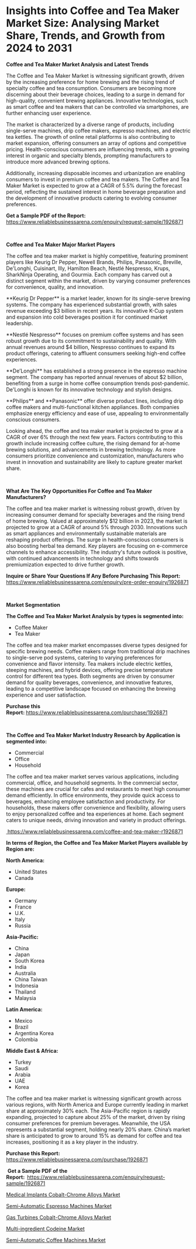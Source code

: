 <p><h1>Insights into Coffee and Tea Maker Market Size: Analysing Market Share, Trends, and Growth from 2024 to 2031</h1></p><p><strong>Coffee and Tea Maker Market Analysis and Latest Trends</strong></p>
<p><p>The Coffee and Tea Maker Market is witnessing significant growth, driven by the increasing preference for home brewing and the rising trend of specialty coffee and tea consumption. Consumers are becoming more discerning about their beverage choices, leading to a surge in demand for high-quality, convenient brewing appliances. Innovative technologies, such as smart coffee and tea makers that can be controlled via smartphones, are further enhancing user experience.</p><p>The market is characterized by a diverse range of products, including single-serve machines, drip coffee makers, espresso machines, and electric tea kettles. The growth of online retail platforms is also contributing to market expansion, offering consumers an array of options and competitive pricing. Health-conscious consumers are influencing trends, with a growing interest in organic and specialty blends, prompting manufacturers to introduce more advanced brewing options.</p><p>Additionally, increasing disposable incomes and urbanization are enabling consumers to invest in premium coffee and tea makers. The Coffee and Tea Maker Market is expected to grow at a CAGR of 5.5% during the forecast period, reflecting the sustained interest in home beverage preparation and the development of innovative products catering to evolving consumer preferences.</p></p>
<p><strong>Get a Sample PDF of the Report:&nbsp;</strong> <a href="https://www.reliablebusinessarena.com/enquiry/request-sample/1926871?utm_campaign=1685&utm_medium=2&utm_source=Github&utm_content=ia&utm_term=25102024&utm_id=coffee-and-tea-maker">https://www.reliablebusinessarena.com/enquiry/request-sample/1926871</a></p>
<p>&nbsp;</p>
<p><strong>Coffee and Tea Maker Major Market Players</strong></p>
<p><p>The coffee and tea maker market is highly competitive, featuring prominent players like Keurig Dr Pepper, Newell Brands, Philips, Panasonic, Breville, De'Longhi, Cuisinart, Illy, Hamilton Beach, Nestlé Nespresso, Krups, SharkNinja Operating, and Gourmia. Each company has carved out a distinct segment within the market, driven by varying consumer preferences for convenience, quality, and innovation.</p><p>**Keurig Dr Pepper** is a market leader, known for its single-serve brewing systems. The company has experienced substantial growth, with sales revenue exceeding $3 billion in recent years. Its innovative K-Cup system and expansion into cold beverages position it for continued market leadership.</p><p>**Nestlé Nespresso** focuses on premium coffee systems and has seen robust growth due to its commitment to sustainability and quality. With annual revenues around $4 billion, Nespresso continues to expand its product offerings, catering to affluent consumers seeking high-end coffee experiences.</p><p>**De’Longhi** has established a strong presence in the espresso machine segment. The company has reported annual revenues of about $2 billion, benefiting from a surge in home coffee consumption trends post-pandemic. De'Longhi is known for its innovative technology and stylish designs.</p><p>**Philips** and **Panasonic** offer diverse product lines, including drip coffee makers and multi-functional kitchen appliances. Both companies emphasize energy efficiency and ease of use, appealing to environmentally conscious consumers.</p><p>Looking ahead, the coffee and tea maker market is projected to grow at a CAGR of over 6% through the next few years. Factors contributing to this growth include increasing coffee culture, the rising demand for at-home brewing solutions, and advancements in brewing technology. As more consumers prioritize convenience and customization, manufacturers who invest in innovation and sustainability are likely to capture greater market share.</p></p>
<p>&nbsp;</p>
<p><strong>What Are The Key Opportunities For Coffee and Tea Maker Manufacturers?</strong></p>
<p><p>The coffee and tea maker market is witnessing robust growth, driven by increasing consumer demand for specialty beverages and the rising trend of home brewing. Valued at approximately $12 billion in 2023, the market is projected to grow at a CAGR of around 5% through 2030. Innovations such as smart appliances and environmentally sustainable materials are reshaping product offerings. The surge in health-conscious consumers is also boosting herbal tea demand. Key players are focusing on e-commerce channels to enhance accessibility. The industry's future outlook is positive, with continued advancements in technology and shifts towards premiumization expected to drive further growth.</p></p>
<p><strong>Inquire or Share Your Questions If Any Before Purchasing This Report:</strong> <a href="https://www.reliablebusinessarena.com/enquiry/pre-order-enquiry/1926871?utm_campaign=1685&utm_medium=2&utm_source=Github&utm_content=ia&utm_term=25102024&utm_id=coffee-and-tea-maker">https://www.reliablebusinessarena.com/enquiry/pre-order-enquiry/1926871</a></p>
<p>&nbsp;</p>
<p><strong>Market Segmentation</strong></p>
<p><strong>The Coffee and Tea Maker Market Analysis by types is segmented into:</strong></p>
<p><ul><li>Coffee Maker</li><li>Tea Maker</li></ul></p>
<p><p>The coffee and tea maker market encompasses diverse types designed for specific brewing needs. Coffee makers range from traditional drip machines to single-serve pod systems, catering to varying preferences for convenience and flavor intensity. Tea makers include electric kettles, steeping machines, and hybrid devices, offering precise temperature control for different tea types. Both segments are driven by consumer demand for quality beverages, convenience, and innovative features, leading to a competitive landscape focused on enhancing the brewing experience and user satisfaction.</p></p>
<p><strong>Purchase this Report:&nbsp;</strong><a href="https://www.reliablebusinessarena.com/purchase/1926871?utm_campaign=1685&utm_medium=2&utm_source=Github&utm_content=ia&utm_term=25102024&utm_id=coffee-and-tea-maker">https://www.reliablebusinessarena.com/purchase/1926871</a></p>
<p>&nbsp;</p>
<p><strong>The Coffee and Tea Maker Market Industry Research by Application is segmented into:</strong></p>
<p><ul><li>Commercial</li><li>Office</li><li>Household</li></ul></p>
<p><p>The coffee and tea maker market serves various applications, including commercial, office, and household segments. In the commercial sector, these machines are crucial for cafes and restaurants to meet high consumer demand efficiently. In office environments, they provide quick access to beverages, enhancing employee satisfaction and productivity. For households, these makers offer convenience and flexibility, allowing users to enjoy personalized coffee and tea experiences at home. Each segment caters to unique needs, driving innovation and variety in product offerings.</p></p>
<p><a href="https://www.reliablebusinessarena.com/coffee-and-tea-maker-r1926871?utm_campaign=1685&utm_medium=2&utm_source=Github&utm_content=ia&utm_term=25102024&utm_id=coffee-and-tea-maker">&nbsp;https://www.reliablebusinessarena.com/coffee-and-tea-maker-r1926871</a></p>
<p><strong>In terms of Region, the Coffee and Tea Maker Market Players available by Region are:</strong></p>
<p>
    <p> <strong> North America: </strong>
        <ul>
            <li>United States</li>
            <li>Canada</li>
        </ul>
        </p> 
    <p> <strong> Europe: </strong>
        <ul>
            <li>Germany</li>
            <li>France</li>
            <li>U.K.</li>
            <li>Italy</li>
            <li>Russia</li>
        </ul>
        </p> 
    <p> <strong> Asia-Pacific: </strong>
        <ul>
            <li>China</li>
            <li>Japan</li>
            <li>South Korea</li>
            <li>India</li>
            <li>Australia</li>
            <li>China Taiwan</li>
            <li>Indonesia</li>
            <li>Thailand</li>
            <li>Malaysia</li>
        </ul>
        </p> 
    <p> <strong> Latin America: </strong>
        <ul>
            <li>Mexico</li>
            <li>Brazil</li>
            <li>Argentina Korea</li>
            <li>Colombia</li>
        </ul>
        </p> 
    <p> <strong> Middle East & Africa: </strong>
        <ul>
            <li>Turkey</li>
            <li>Saudi</li>
            <li>Arabia</li>
            <li>UAE</li>
            <li>Korea</li>
        </ul>
    </p>
    </p>
<p><p>The coffee and tea maker market is witnessing significant growth across various regions, with North America and Europe currently leading in market share at approximately 30% each. The Asia-Pacific region is rapidly expanding, projected to capture about 25% of the market, driven by rising consumer preferences for premium beverages. Meanwhile, the USA represents a substantial segment, holding nearly 20% share. China’s market share is anticipated to grow to around 15% as demand for coffee and tea increases, positioning it as a key player in the industry.</p></p>
<p><strong>Purchase this Report: </strong><a href="https://www.reliablebusinessarena.com/purchase/1926871?utm_campaign=1685&utm_medium=2&utm_source=Github&utm_content=ia&utm_term=25102024&utm_id=coffee-and-tea-maker">https://www.reliablebusinessarena.com/purchase/1926871</a></p>
<p>&nbsp;<strong>Get a Sample PDF of the Report:&nbsp;&nbsp;</strong><a href="https://www.reliablebusinessarena.com/enquiry/request-sample/1926871?utm_campaign=1685&utm_medium=2&utm_source=Github&utm_content=ia&utm_term=25102024&utm_id=coffee-and-tea-maker">https://www.reliablebusinessarena.com/enquiry/request-sample/1926871</a></p>
<p><strong></strong></p>
<p><p><a href="https://www.linkedin.com/pulse/future-innovation-global-medical-implants-cobalt-chrome-5wmge?utm_campaign=1685&utm_medium=2&utm_source=Github&utm_content=ia&utm_term=25102024&utm_id=coffee-and-tea-maker">Medical Implants Cobalt-Chrome Alloys Market</a></p><p><a href="https://www.linkedin.com/pulse/semi-automatic-espresso-machines-market-shifts-strategic-analysis-doz9e?utm_campaign=1685&utm_medium=2&utm_source=Github&utm_content=ia&utm_term=25102024&utm_id=coffee-and-tea-maker">Semi-Automatic Espresso Machines Market</a></p><p><a href="https://www.linkedin.com/pulse/global-gas-turbines-cobalt-chrome-alloys-market-focus-skbbe?utm_campaign=1685&utm_medium=2&utm_source=Github&utm_content=ia&utm_term=25102024&utm_id=coffee-and-tea-maker">Gas Turbines Cobalt-Chrome Alloys Market</a></p><p><a href="https://www.linkedin.com/pulse/mapping-multi-ingredient-codeine-market-trends-challenges-4mmnc?utm_campaign=1685&utm_medium=2&utm_source=Github&utm_content=ia&utm_term=25102024&utm_id=coffee-and-tea-maker">Multi-ingredient Codeine Market</a></p><p><a href="https://www.linkedin.com/pulse/global-semi-automatic-coffee-machines-market-trends-innovations-kwcee?utm_campaign=1685&utm_medium=2&utm_source=Github&utm_content=ia&utm_term=25102024&utm_id=coffee-and-tea-maker">Semi-Automatic Coffee Machines Market</a></p></p>